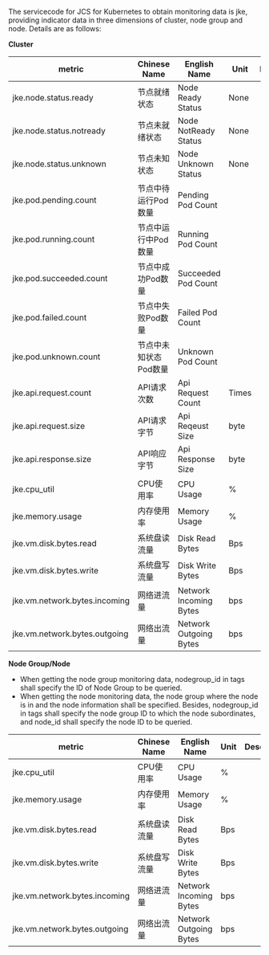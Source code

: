 The servicecode for JCS for Kubernetes to obtain monitoring data is jke, providing indicator data in three dimensions of cluster, node group and node. Details are as follows:

**Cluster** 

metric | Chinese Name | English Name | Unit | Description
---|--- |--- |---|---
jke.node.status.ready | 节点就绪状态 | Node Ready Status | None| 
jke.node.status.notready | 节点未就绪状态 | Node NotReady Status | None | 
jke.node.status.unknown | 节点未知状态 | Node Unknown Status | None | 
jke.pod.pending.count | 节点中待运行Pod数量 | Pending Pod Count | 
jke.pod.running.count | 节点中运行中Pod数量 | Running Pod Count |
jke.pod.succeeded.count | 节点中成功Pod数量 |  Succeeded Pod Count | 
jke.pod.failed.count | 节点中失败Pod数量 | Failed Pod Count | 
jke.pod.unknown.count| 节点中未知状态Pod数量 | Unknown Pod Count | 
jke.api.request.count | API请求次数 | Api Request Count | Times| 
jke.api.request.size | API请求字节 | Api Reqeust Size | byte | 
jke.api.response.size | API响应字节 | Api Response Size  | byte | 
jke.cpu_util | CPU使用率 | CPU Usage | % | 
jke.memory.usage | 内存使用率 | Memory Usage | % |
jke.vm.disk.bytes.read | 系统盘读流量 | Disk Read Bytes | Bps | 
jke.vm.disk.bytes.write | 系统盘写流量 | Disk Write Bytes | Bps |
jke.vm.network.bytes.incoming | 网络进流量 | Network Incoming Bytes | bps|
jke.vm.network.bytes.outgoing | 网络出流量 | Network Outgoing Bytes | bps|

**Node Group/Node**  
- When getting the node group monitoring data, nodegroup_id in tags shall specify the ID of Node Group to be queried.
- When getting the node monitoring data, the node group where the node is in and the node information shall be specified. Besides, nodegroup_id in tags shall specify the node group ID to which the node subordinates, and node_id shall specify the node ID to be queried.

metric | Chinese Name | English Name | Unit | Description
---|--- |--- |---|---
jke.cpu_util | CPU使用率 | CPU Usage | % | 
jke.memory.usage | 内存使用率 | Memory Usage | % |
jke.vm.disk.bytes.read | 系统盘读流量 | Disk Read Bytes | Bps | 
jke.vm.disk.bytes.write | 系统盘写流量 | Disk Write Bytes | Bps |
jke.vm.network.bytes.incoming | 网络进流量 | Network Incoming Bytes | bps|
jke.vm.network.bytes.outgoing | 网络出流量 | Network Outgoing Bytes | bps|

